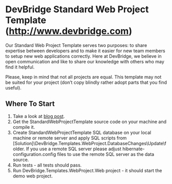 ﻿DevBridge Standard Web Project Template (http://www.devbridge.com)
=======================================================================
Our Standard Web Project Template serves two purposes: to share expertise between developers and to make it easier for new team members to setup new web applications correctly. Here at DevBridge, we believe in open communication and like to share our knowledge with others who may find it helpful. 

Please, keep in mind that not all projects are equal. This template may not be suited for your project (don’t copy blindly rather adopt parts that you find useful).

## Where To Start
1. Take a look at [blog post](http://www.devbridge.com/articles/devbridge-standard-web-project-template-part-1/).
2. Get the StandardWebProjectTemplate source code on your machine and compile it.
3. Create StandardWebProjectTemplate SQL database on your local machine or remote server and apply SQL scripts from [Solution]\DevBridge.Templates.WebProject.DatabaseChanges\Update\folder. If you use a remote SQL server please adjust hibernate-configuration.config files to use the remote SQL server as the data source.
4. Run tests - all tests should pass.
5. Run DevBridge.Templates.WebProject.Web project - it should start the demo web project.
